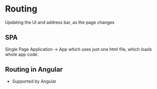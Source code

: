 # Routing
Updating the UI and address bar, as the page changes

## SPA
Single Page Application -> App which uses just one html file, which loads whole app code.

## Routing in Angular
- Supported by Angular
